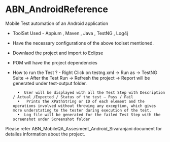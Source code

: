 # ABN_AndroidReference

Mobile Test automation of an Android application 

- ToolSet Used - Appium , Maven , Java , TestNG , Log4j

- Have the necessary configurations of the above toolset mentioned.
- Downlaod the project and import to Eclipse
- POM will have the project dependencies

- How to run the Test ?
      - Right Click on testng.xml -> Run as -> TestNG Suite -> After the Test Run -> Refresh the project -> Report will be generated under test-output folder.
      
        •  User will be displayed with all the Test Step with Description / Actual /Expected / Status of the test – Pass / Fail	
        •   Prints the XPathString or ID of each element and the operations involved without throwing any exception, which gives more understating to the tester during execution of the test.
        •  Log file will be generated for the failed Test Step with the screenshot under Screenshot folder


 Please refer ABN_MobileQA_Assesment_Android_Sivaranjani document for detailes information about the project.






